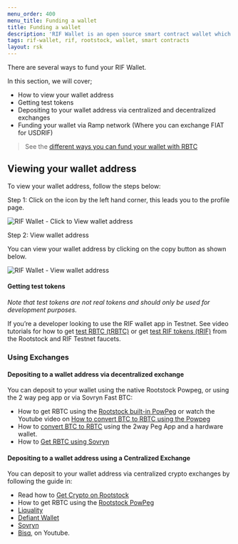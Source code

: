 ```yaml
---
menu_order: 400
menu_title: Funding a wallet
title: Funding a wallet
description: 'RIF Wallet is an open source smart contract wallet which enables businesses to create and deploy fully customizable on-chain wallets'
tags: rif-wallet, rif, rootstock, wallet, smart contracts
layout: rsk
---
```


There are several ways to fund your RIF Wallet.

In this section, we will cover;
* How to view your wallet address
* Getting test tokens
* Depositing to your wallet address via centralized and decentralized exchanges
* Funding your wallet via Ramp network (Where you can exchange FIAT for USDRIF)

> See the [different ways you can fund your wallet with RBTC](/guides/get-crypto-on-rsk/)

## Viewing your wallet address

To view your wallet address, follow the steps below:

Step 1: Click on the icon by the left hand corner, this leads you to the profile page.

<div class="image-container">
    <img src="/assets/img/rif-wallet/5-user-guide-view-wallet-address.jpg"  title="RIF Wallet - Click to View wallet address"/>
</div>

Step 2: View wallet address

You can view your wallet address by clicking on the copy button as shown below.

<div class="image-container">
    <img src="/assets/img/rif-wallet/5a-user-guide-view-wallet-address.jpg"  title="RIF Wallet - View wallet address"/>
</div>

#### Getting test tokens

_Note that test tokens are not real tokens and should only be used for development purposes._

If you’re a developer looking to use the RIF wallet app in Testnet. See video tutorials for how to get [test RBTC (tRBTC)](https://youtu.be/twfK8Rd5hak) or get [test RIF tokens (tRIF)](https://youtu.be/ttb8EOTWey8) from the Rootstock and RIF Testnet faucets.

### Using Exchanges

#### Depositing to a wallet address via decentralized exchange

You can deposit to your wallet using the native Rootstock Powpeg, or using the 2 way peg app or via Sovryn Fast BTC:

* How to get RBTC using the [Rootstock built-in PowPeg](/guides/get-crypto-on-rsk/powpeg-btc-rbtc/) or watch the Youtube video on [How to convert BTC to RBTC using the Powpeg](https://youtu.be/t4y6SXbGvWs)
* How to [convert BTC to RBTC](/guides/two-way-peg-app/getting-started/) using the 2way Peg App and a hardware wallet.
* How to [Get RBTC using Sovryn](https://www.youtube.com/watch?v=8ds2_9hzZYM&ab_channel=Rootstock)

#### Depositing to a wallet address using a Centralized Exchange

You can deposit to your wallet address via centralized crypto exchanges by following the guide in:

* Read how to [Get Crypto on Rootstock](/guides/get-crypto-on-rsk/) 
* How to get RBTC using the [Rootstock PowPeg](https://youtu.be/zNzSmkJmdU8) 
* [Liquality](https://youtu.be/qD1lODbCBqE)
* [Defiant Wallet](https://youtu.be/ptYfTMMA6DM)
* [Sovryn](https://youtu.be/8ds2_9hzZYM)
* [Bisq](https://youtu.be/EfNZIuK2I98), on Youtube.